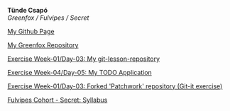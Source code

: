 <strong>Tünde Csapó</strong>
<br>
<em>Greenfox / Fulvipes / Secret</em>

[My Github Page](https://tundecsapo.github.io/ "My Github Page")

[My Greenfox Repository](https://github.com/green-fox-academy/tundecsapo "My Greenfox Repository")

[Exercise Week-01/Day-03: My git-lesson-repository](https://github.com/tundecsapo/git-lesson-repository "My git-lesson-repository")

[Exercise Week-04/Day-05: My TODO Application](https://github.com/tundecsapo/todo-app "My TODO Application")

[Exercise Week-01/Day-03: Forked 'Patchwork' repository (Git-it exercise)](https://github.com/tundecsapo/patchwork "Git-it exercise")

[Fulvipes Cohort - Secret: Syllabus](https://github.com/green-fox-academy/secret-syllabus "Fulvipes Cohort - Secret: Syllabus")
